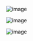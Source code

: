 
![image](https://github.com/user-attachments/assets/663a7b4f-f129-4bbe-ae2f-170c9e09c2d9)


![image](https://github.com/user-attachments/assets/2488ae89-7afe-4889-a4fb-386cee5615d9)


![image](https://github.com/user-attachments/assets/4a3e9667-6c64-451a-b3d1-a84414d28127)
